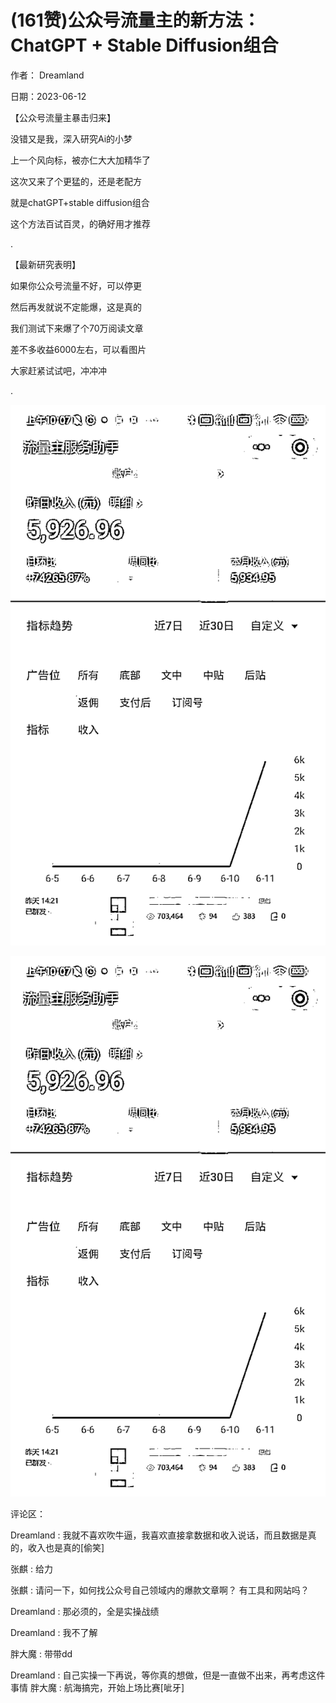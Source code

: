 
# (161赞)公众号流量主的新方法：ChatGPT + Stable Diffusion组合

作者： Dreamland

日期：2023-06-12

【公众号流量主暴击归来】

没错又是我，深入研究Ai的小梦

上一个风向标，被亦仁大大加精华了

这次又来了个更猛的，还是老配方

就是chatGPT+stable diffusion组合

这个方法百试百灵，的确好用才推荐

.

【最新研究表明】

如果你公众号流量不好，可以停更

然后再发就说不定能爆，这是真的

我们测试下来爆了个70万阅读文章

差不多收益6000左右，可以看图片

大家赶紧试试吧，冲冲冲

.

![](img/cgpt-gzh_071.png)



![](img/cgpt-gzh_074.png)

评论区：



Dreamland : 我就不喜欢吹牛逼，我喜欢直接拿数据和收入说话，而且数据是真的，收入也是真的[偷笑]

张麒 : 给力

张麒 : 请问一下，如何找公众号自己领域内的爆款文章啊？  有工具和网站吗？

Dreamland : 那必须的，全是实操战绩

Dreamland : 我不了解

胖大魔 : 带带dd

Dreamland : 自己实操一下再说，等你真的想做，但是一直做不出来，再考虑这件事情  胖大魔 : 航海搞完，开始上场比赛[呲牙]
